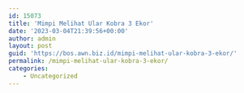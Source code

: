 ```yaml
---
id: 15073
title: 'Mimpi Melihat Ular Kobra 3 Ekor'
date: '2023-03-04T21:39:56+00:00'
author: admin
layout: post
guid: 'https://bos.awn.biz.id/mimpi-melihat-ular-kobra-3-ekor/'
permalink: /mimpi-melihat-ular-kobra-3-ekor/
categories:
    - Uncategorized
---
```


